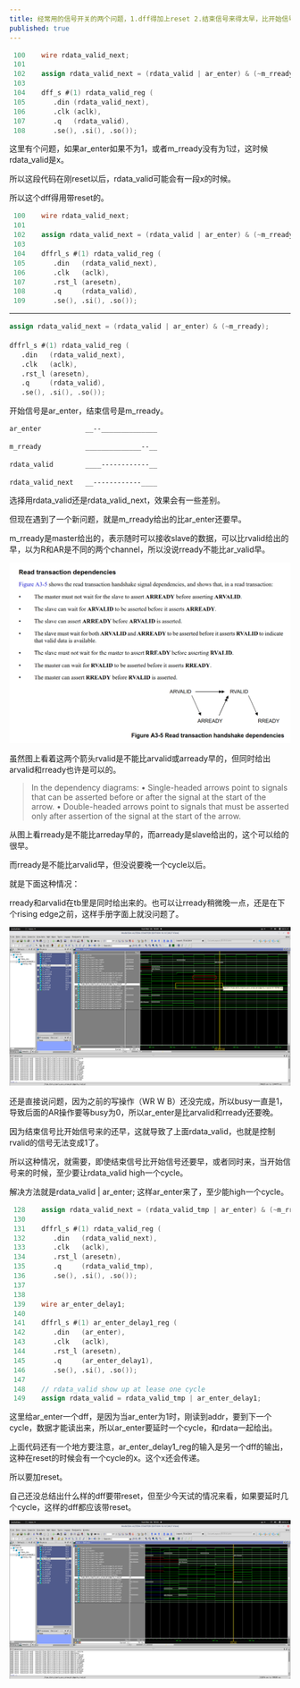 ```yaml
---
title: 经常用的信号开关的两个问题，1.dff得加上reset 2.结束信号来得太早，比开始信号还早
published: true
---
```


`````verilog
 100    wire rdata_valid_next;                                                                                                                    
 101                                                                                                                                              
 102    assign rdata_valid_next = (rdata_valid | ar_enter) & (~m_rready);                                                                         
 103                                                                                                                                              
 104    dff_s #(1) rdata_valid_reg (                                                                                                              
 105       .din (rdata_valid_next),                                                                                                               
 106       .clk (aclk),                                                                                                                           
 107       .q   (rdata_valid),                                                                                                                    
 108       .se(), .si(), .so()); 
`````

这里有个问题，如果ar_enter如果不为1，或者m_rready没有为1过，这时候rdata_valid是x。

所以这段代码在刚reset以后，rdata_valid可能会有一段x的时候。

所以这个dff得用带reset的。

`````verilog
 100    wire rdata_valid_next;                                                                                                                    
 101                                                                                                                                              
 102    assign rdata_valid_next = (rdata_valid | ar_enter) & (~m_rready);                                                                         
 103                                                                                                                                              
 104    dffrl_s #(1) rdata_valid_reg (                                                                                                            
 105       .din   (rdata_valid_next),                                                                                                             
 106       .clk   (aclk),                                                                                                                         
 107       .rst_l (aresetn),                                                                                                                      
 108       .q     (rdata_valid),                                                                                                                  
 109       .se(), .si(), .so());
`````

----------------------------------------------------------


`````verilog
assign rdata_valid_next = (rdata_valid | ar_enter) & (~m_rready);                                                                         
                                                                                                                                          
dffrl_s #(1) rdata_valid_reg (                                                                                                            
   .din   (rdata_valid_next),                                                                                                             
   .clk   (aclk),                                                                                                                         
   .rst_l (aresetn),                                                                                                                      
   .q     (rdata_valid),                                                                                                              
   .se(), .si(), .so()); 
`````

开始信号是ar_enter，结束信号是m_rready。

`````shell
ar_enter           __--______________

m_rready           ______________--__

rdata_valid        ____------------__

rdata_valid_next   __------------____

`````

选择用rdata_valid还是rdata_valid_next，效果会有一些差别。

但现在遇到了一个新问题，就是m_rready给出的比ar_enter还要早。

m_rready是master给出的，表示随时可以接收slave的数据，可以比rvalid给出的早，以为R和AR是不同的两个channel，所以没说rready不能比ar_valid早。

![read_transaction_dependencies](https://github.com/whensungoesdown/whensungoesdown.github.io/raw/main/_posts/read_transaction_dependencies.png)

虽然图上看着这两个箭头rvalid是不能比arvalid或arready早的，但同时给出arvalid和rready也许是可以的。

>  In the dependency diagrams:
>  • Single-headed arrows point to signals that can be asserted before or after the signal at the start of the arrow.
>  • Double-headed arrows point to signals that must be asserted only after assertion of the signal at the start of
>  the arrow.

从图上看rready是不能比arreday早的，而arready是slave给出的，这个可以给的很早。

而rready是不能比arvalid早，但没说要晚一个cycle以后。

就是下面这种情况：

rready和arvalid在tb里是同时给出来的。也可以让rready稍微晚一点，还是在下个rising edge之前，这样手册字面上就没问题了。

![rready_ahead_rvalid_more_than_1_cycle](https://github.com/whensungoesdown/whensungoesdown.github.io/raw/main/_posts/rready_ahead_rvalid_more_than_1_cycle.png)

还是直接说问题，因为之前的写操作（WR W B）还没完成，所以busy一直是1，导致后面的AR操作要等busy为0，所以ar_enter是比arvalid和rready还要晚。

因为结束信号比开始信号来的还早，这就导致了上面rdata_valid，也就是控制rvalid的信号无法变成1了。

所以这种情况，就需要，即使结束信号比开始信号还要早，或者同时来，当开始信号来的时候，至少要让rdata_valid high一个cycle。

解决方法就是rdata_valid | ar_enter; 这样ar_enter来了，至少能high一个cycle。

`````verilog
 128    assign rdata_valid_next = (rdata_valid_tmp | ar_enter) & (~m_rready);                                                                      129    //assign rdata_valid_next = (rdata_valid | ar_enter) & (~rready);                                                                         
 130                                                                                                                                              
 131    dffrl_s #(1) rdata_valid_reg (                                                                                                            
 132       .din   (rdata_valid_next),                                                                                                             
 133       .clk   (aclk),                                                                                                                         
 134       .rst_l (aresetn),                                                                                                                      
 135       .q     (rdata_valid_tmp),                                                                                                              
 136       .se(), .si(), .so());                                                                                                                  
 137                                                                                                                                              
 138                                                                                                                                              
 139    wire ar_enter_delay1;                                                                                                                     
 140                                                                                                                                              
 141    dffrl_s #(1) ar_enter_delay1_reg (                                                                                                        
 142       .din   (ar_enter),                                                                                                                     
 143       .clk   (aclk),                                                                                                                         
 144       .rst_l (aresetn),                                                                                                                      
 145       .q     (ar_enter_delay1),                                                                                                              
 146       .se(), .si(), .so());                                                                                                                  
 147                                                                                                                                              
 148    // rdata_valid show up at lease one cycle                                                                                                 
 149    assign rdata_valid = rdata_valid_tmp | ar_enter_delay1;
`````

这里给ar_enter一个dff，是因为当ar_enter为1时，刚读到addr，要到下一个cycle，数据才能读出来，所以ar_enter要延时一个cycle，和rdata一起给出。

上面代码还有一个地方要注意，ar_enter_delay1_reg的输入是另一个dff的输出，这种在reset的时候会有一个cycle的x。这个x还会传递。

所以要加reset。

自己还没总结出什么样的dff要带reset，但至少今天试的情况来看，如果要延时几个cycle，这样的dff都应该带reset。

![rready_ahead_rvalid_more_than_1_cycle_fix](https://github.com/whensungoesdown/whensungoesdown.github.io/raw/main/_posts/rready_ahead_rvalid_more_than_1_cycle_fix.png)


